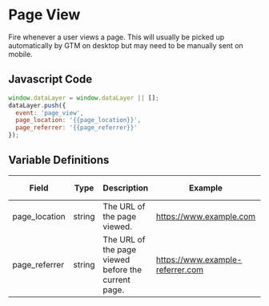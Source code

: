 # Page View

Fire whenever a user views a page. This will usually be picked up automatically by GTM on desktop but may need to be manually sent on mobile.

## Javascript Code

```js
window.dataLayer = window.dataLayer || [];
dataLayer.push({
  event: 'page_view',
  page_location: '{{page_location}}',
  page_referrer: '{{page_referrer}}'
});
```

## Variable Definitions

|Field|Type|Description|Example|Pattern|Min Length|Max Length|Minimum|Maximum|Multiple Of|
| --- | --- | --- | --- | --- | --- | --- | --- | --- | --- |
|page_location|string|The URL of the page viewed.|https://www.example.com|
|page_referrer|string|The URL of the page viewed before the current page.|https://www.example-referrer.com|
